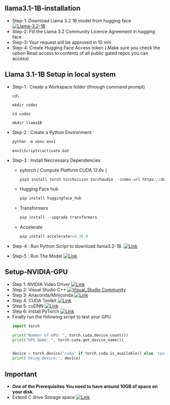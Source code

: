 ## llama3.1-1B-installation
- Step-1: Download Llama 3.2 1B model from hugging face  [![Llama-3.2-1B](https://img.shields.io/badge/Llama_3.2_1B-hugging_face-yellow)](https://huggingface.co/meta-llama/Llama-3.2-1B-Instruct)
- Step-2: Fill the Llama 3.2 Community Licence Agreement in hugging face
- Step-3: Your request will be approved in 10 min
- Step-4: Create Hugging Face Access token ( Make sure you check the option Read access to contents of all public gated repos you can access)

## Llama 3.1-1B Setup in local system
- Step-1 : Create a Workspace folder (through command prompt)
   ```
   cd\
   ```
   ```
   mkdir codes
   ```
   ```
   cd codes
   ```
   ```
   mkdir llama1B
   ```
- Step-2 : Create a Python Environment
  ```python
  python -m venv env1
  ```
  ```
  env1\Scripts\activate.bat
  ```
- Step-3 : Install Neccessary Dependencies

    - pytorch  ( Compute Platform CUDA 12.6v )
      ```python
      pip3 install torch torchvision torchaudio --index-url https://download.pytorch.org/whl/cu126
      ```
    - Hugging Face hub
      ```python
      pip install huggingface_hub
      ```
    - Transformers
      ```python
      pip install --upgrade transformers
      ```
    - Accelerate
      ```python
      pip install accelerate>=0.26.0
      ```
- Step-4 : Run Python Script to download llama3.2-1B. [![Link](https://img.shields.io/badge/download_model-blue)](https://github.com/gunavardhangolagani/llama3.1-1B-installation/blob/main/download_model.py)
- Step-5 : Run The Model [![Link](https://img.shields.io/badge/test_model-blue)](https://github.com/gunavardhangolagani/llama3.1-1B-installation/blob/main/test_model.py)
      

## Setup-NVIDIA-GPU
- Step 1: NVIDIA Video Driver  [![Link](https://img.shields.io/badge/nVIDIA_GPU_Driver-76B900)](https://www.nvidia.com/en-us/drivers/)
- Step 2: Visual Studio C++  [![Visual_Studio Community](https://img.shields.io/badge/Visual_Studio_Community-purple)](https://visualstudio.microsoft.com/vs/community/)
- Step 3: Anaconda/Miniconda  [![Link](https://img.shields.io/badge/Anaconda-3EB049)](https://www.anaconda.com/download/success)
- Step 4: CUDA Toolkit [![Link](https://img.shields.io/badge/CUDA_Toolkit_Archive-76B900)](https://developer.nvidia.com/cuda-toolkit-archive)
- Step 5: cuDNN [![Link](https://img.shields.io/badge/cuDNN_Archive-76B900)](https://developer.nvidia.com/rdp/cudnn-archive)
- Step 6: Install PyTorch [![Link](https://img.shields.io/badge/pytorch-orange)](https://pytorch.org/get-started/locally/)
- Finally run the following script to test your GPU
    ```python
    import torch

    print("Number of GPU: ", torch.cuda.device_count())
    print("GPU Name: ", torch.cuda.get_device_name())


    device = torch.device('cuda' if torch.cuda.is_available() else 'cpu')
    print('Using device:', device)
    ```

## Important
- **One of the Prerequisites You need to have around 10GB of space on your disk.**
- Extend C drive Storage space  [![Link](https://img.shields.io/badge/Youtube-red)](https://www.youtube.com/watch?v=0gLgCupVvVI)
 

